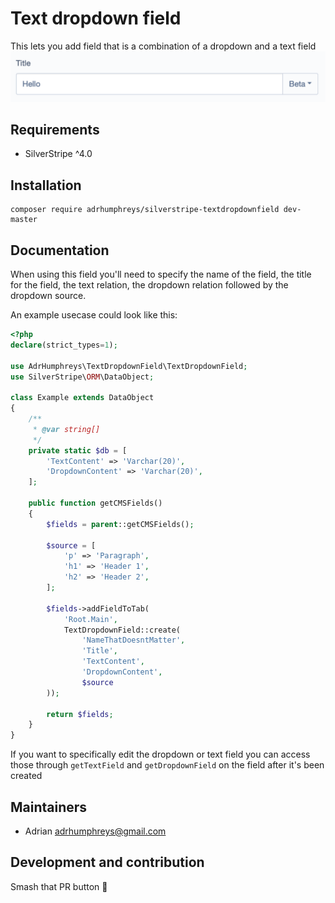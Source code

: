 # Text dropdown field

This lets you add field that is a combination of a dropdown and a text field
![](./example.png)

## Requirements

* SilverStripe ^4.0

## Installation
```
composer require adrhumphreys/silverstripe-textdropdownfield dev-master
```

## Documentation
When using this field you'll need to specify the name of the field, the title for the field, the text relation, the dropdown relation followed by the dropdown source.

An example usecase could look like this:

```php
<?php
declare(strict_types=1);

use AdrHumphreys\TextDropdownField\TextDropdownField;
use SilverStripe\ORM\DataObject;

class Example extends DataObject
{
    /**
     * @var string[]
     */
    private static $db = [
        'TextContent' => 'Varchar(20)',
        'DropdownContent' => 'Varchar(20)',
    ];

    public function getCMSFields()
    {
        $fields = parent::getCMSFields();

        $source = [
            'p' => 'Paragraph',
            'h1' => 'Header 1',
            'h2' => 'Header 2',
        ];

        $fields->addFieldToTab(
            'Root.Main',
            TextDropdownField::create(
                'NameThatDoesntMatter',
                'Title',
                'TextContent',
                'DropdownContent',
                $source
        ));

        return $fields;
    }
}
```

If you want to specifically edit the dropdown or text field you can access those through `getTextField` and `getDropdownField` on the field after it's been created

## Maintainers
 * Adrian <adrhumphreys@gmail.com>

## Development and contribution
Smash that PR button 🥰
